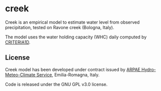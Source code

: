 # creek
Creek is an empirical model to estimate water level from observed precipitation, tested on Ravone creek (Bologna, Italy).

The model uses the water holding capacity (WHC) daily computed by [CRITERIA1D](https://github.com/ARPA-SIMC/CRITERIA1D).


## License
Creek model has been developed under contract issued by 
[ARPAE Hydro-Meteo-Climate Service](https://github.com/ARPA-SIMC), Emilia-Romagna, Italy.

Code is released under the GNU GPL v3.0 license.
